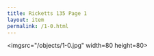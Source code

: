 ```yaml
---
title: Ricketts 135 Page 1
layout: item
permalink: /1-0.html
---
```

<imgsrc="/objects/1-0.jpg" width=80 height=80>
